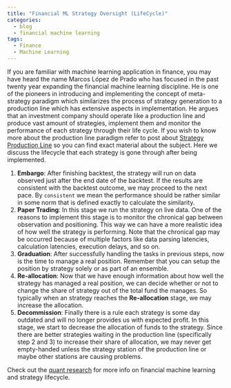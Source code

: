 ```yaml
---
title: "Financial ML Strategy Oversight (LifeCycle)"
categories:
  - blog
  - financial machine learning
tags:
  - Finance
  - Machine Learning
---
```

If you are familiar with machine learning application in finance, you may have heard the name Marcos López de Prado who has focused in the past twenty year expanding the financial machine learning discipline. He is one of the pioneers in introducing and implementing the concept of meta-strategy paradigm which similarizes the process of strategy generation to a production line which has extensive aspects in implementation.
He argues that an investment company should operate like a production line and produce vast amount of strategies, implement them and monitor the performance of each strategy through their life cycle. If you wish to know more about the production line paradigm refer to post about [Strategy Production Line][pl] so you can find exact material about the subject. Here we discuss the lifecycle that each strategy is gone through after being implemented.

1. **Embargo**: After finishing backtest, the strategy will run on data observed just after the end date of the backtest. If the results are consistent with the backtest outcome, we may proceed to the next pace. By `consistent` we mean the performance should be rather similar in some norm that is defined exactly to calculate the similarity.
2. **Paper Trading**: In this stage we run the strategy on live data. One of the reasons to implement this stage is to monitor the chronical gap between observation and positioning. This way we can have a more realistic idea of how well the strategy is performing. Note that the chronical gap may be occurred because of multiple factors like data parsing latencies, calculation latencies, execution delays, and so on.
3. **Graduation**: After successfully handling the tasks in previous steps, now is the time to manage a real position. Remember that you can setup the position by strategy solely or as part of an ensemble.
4. **Re-allocation**: Now that we have enough information about how well the strategy has managed a real position, we can decide whether or not to change the share of strategy out of the total fund the manages. So typically when an strategy reaches the **Re-allocation** stage, we may increase the allocation.
5. **Decommission**: Finally there is a rule each strategy is some day outdated and will no longer provides us with expected profit. In this stage, we start to decrease the allocation of funds to the strategy. Since there are better strategies waiting in the production line (specifically step 2 and 3) to increase their share of allocation, we may never get empty-handed unless the strategy station of the production line or maybe other stations are causing problems.

[pl]: https://saeidbadamchi.github.io
Check out the [quant research][quant-research] for more info on financial machine learning and strategy lifecycle.

[quant-research]: https://quantresearch.org

